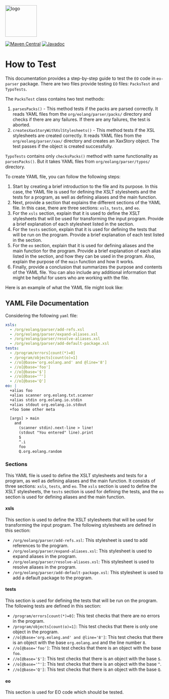 <img alt="logo" src="https://www.objectionary.com/cactus.svg" height="100px" />

[![Maven Central](https://img.shields.io/maven-central/v/org.eolang/eo-parser.svg)](https://maven-badges.herokuapp.com/maven-central/org.eolang/eo-parser)
[![Javadoc](http://www.javadoc.io/badge/org.eolang/eo-parser.svg)](http://www.javadoc.io/doc/org.eolang/eo-parser)

# How to Test

This documentation provides a step-by-step guide to test the `EO` code in `eo-parser` package. There are two files provide 
testing `EO` files: `PacksTest` and `TypoTests`.

The `PacksTest` class contains two test methods:

1.  `parsesPacks()` - This method tests if the packs are parsed correctly. It reads YAML files from the `org/eolang/parser/packs/` directory and checks if there are any failures. If there are any failures, the test is aborted.
2.  `createsXaxStoryWithXslStylesheets()` - This method tests if the XSL stylesheets are created correctly. It reads YAML files from the `org/eolang/parser/xax/` directory and creates an XaxStory object. The test passes if the object is created successfully.

`TypoTests` contains only `checksPacks()` method with same functionality as `parsesPacks()`. But it takes YAML files from `org/eolang/parser/typos/` directory.

To create YAML file, you can follow the following steps:

1.  Start by creating a brief introduction to the file and its purpose. In this case, the YAML file is used for defining the XSLT stylesheets and the tests for a program, as well as defining aliases and the main function.
2.  Next, provide a section that explains the different sections of the YAML file. In this case, there are three sections: `xsls`, `tests`, and `eo`.
3.  For the `xsls` section, explain that it is used to define the XSLT stylesheets that will be used for transforming the input program. Provide a brief explanation of each stylesheet listed in the section.
4.  For the `tests` section, explain that it is used for defining the tests that will be run on the program. Provide a brief explanation of each test listed in the section.
5.  For the `eo` section, explain that it is used for defining aliases and the main function for the program. Provide a brief explanation of each alias listed in the section, and how they can be used in the program. Also, explain the purpose of the `main` function and how it works.
6.  Finally, provide a conclusion that summarizes the purpose and contents of the YAML file. You can also include any additional information that might be helpful for users who are working with the file.

Here is an example of what the YAML file might look like:

## YAML File Documentation

Considering the following `yaml` file:

```yaml
xsls:
  - /org/eolang/parser/add-refs.xsl
  - /org/eolang/parser/expand-aliases.xsl
  - /org/eolang/parser/resolve-aliases.xsl
  - /org/eolang/parser/add-default-package.xsl
tests:
  - /program/errors[count(*)=0]
  - /program/objects[count(o)=1]
  - //o[@base='org.eolang.and' and @line='8']
  - //o[@base='foo']
  - //o[@base='$']
  - //o[@base='^']
  - //o[@base='Q']
eo: |
  +alias foo
  +alias scanner org.eolang.txt.scanner
  +alias stdin org.eolang.io.stdin
  +alias stdout org.eolang.io.stdout
  +foo Some other meta

  [args] > main
    and
      (scanner stdin).next-line > line!
      (stdout "You entered" line).print
      $
      ^.i
      foo
      Q.org.eolang.random
```

### Sections

This YAML file is used to define the XSLT stylesheets and tests for a program, as well as defining aliases and the main function.
It consists of three sections: `xsls`, `tests`, and `eo`. The `xsls` section is used to define the XSLT stylesheets, the `tests` section is used for defining the tests, and the `eo` section is used for defining aliases and the main function.

#### xsls

This section is used to define the XSLT stylesheets that will be used for transforming the input program. The following stylesheets are defined in this section:
- `/org/eolang/parser/add-refs.xsl`: This stylesheet is used to add references to the program.
- `/org/eolang/parser/expand-aliases.xsl`: This stylesheet is used to expand aliases in the program.
- `/org/eolang/parser/resolve-aliases.xsl`: This stylesheet is used to resolve aliases in the program.
- `/org/eolang/parser/add-default-package.xsl`: This stylesheet is used to add a default package to the program.

#### tests

This section is used for defining the tests that will be run on the program. The following tests are defined in this section:
- `/program/errors[count(*)=0]`: This test checks that there are no errors in the program.
- `/program/objects[count(o)=1]`: This test checks that there is only one object in the program.
- `//o[@base='org.eolang.and' and @line='8']`: This test checks that there is an object with the base `org.eolang.and` and the line number `8`.
- `//o[@base='foo']`: This test checks that there is an object with the base `foo`.
- `//o[@base='$']`: This test checks that there is an object with the base `$`.
- `//o[@base='^']`: This test checks that there is an object with the base `^`.
- `//o[@base='Q']`: This test checks that there is an object with the base `Q`.

#### eo

This section is used for EO code which should be tested.
